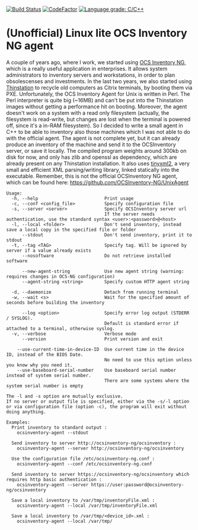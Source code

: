[![Build Status](https://travis-ci.org/jackburton79/ocs-agent.svg?branch=master)](https://travis-ci.org/jackburton79/ocs-agent)
[![CodeFactor](https://www.codefactor.io/repository/github/jackburton79/ocs-agent/badge)](https://www.codefactor.io/repository/github/jackburton79/ocs-agent)
[![Language grade: C/C++](https://img.shields.io/lgtm/grade/cpp/g/jackburton79/ocs-agent.svg?logo=lgtm&logoWidth=18)](https://lgtm.com/projects/g/jackburton79/ocs-agent/context:cpp)

(Unofficial) Linux lite OCS Inventory NG agent
=====
A couple of years ago, where I work, we started using [OCS Inventory NG](http://www.ocsinventory-ng.org), which
is a really useful application in enterprises. It allows system administrators to inventory servers and workstations,
in order to plan obsolescenses and investments.
In the last two years, we also started using [Thinstation](http://www.thinstation.org) to recycle old computers
as Citrix terminals, by booting them via PXE.
Unfortunately, the OCS Inventory Agent for Unix is written in Perl. The Perl interpreter is quite big (~16MB) and
can't be put into the Thinstation images without getting a performance hit on booting. Moreover, the agent doesn't
work on a system with a read only filesystem (actually, the filesystem is read-write, but changes are lost 
when the terminal is powered off, since it's a in-RAM filesystem).
So I decided to write a small agent in C++ to be able to inventory also those machines which I was not able to do with the official agent.
The agent is not complete yet, but it can already produce an inventory of the machine and send it to the 
OCSInventory server, or save it locally.
The compiled program weights around 300kb on disk for now, and only has zlib and openssl as dependency, which are already present on any Thinstation installation.
It also uses [tinyxml2](http://www.grinninglizard.com/tinyxml2), a very small and efficient XML parsing/writing library, linked statically into the executable.
Remember, this is not the official OCSInventory NG agent, which can be found here: https://github.com/OCSInventory-NG/UnixAgent

    Usage:
      -h, --help                         Print usage
      -c, --conf <config_file>           Specify configuration file
      -s, --server <server>              Specify OCSInventory server url
                                         If the server needs authentication, use the standard syntax <user>:<password>@<host>
      -l, --local <folder>               Don't send inventory, instead save a local copy in the specified file or folder
          --stdout                       Don't send inventory, print it to stdout
      -t, --tag <TAG>                    Specify tag. Will be ignored by server if a value already exists
          --nosoftware                   Do not retrieve installed software

          --new-agent-string             Use new agent string (warning: requires changes in OCS-NG configuration)
          --agent-string <string>        Specify custom HTTP agent string

      -d, --daemonize                    Detach from running terminal
      -w, --wait <s>                     Wait for the specified amount of seconds before building the inventory

          --log <option>                 Specify error log output (STDERR / SYSLOG).
                                         Default is standard error if attached to a terminal, otherwise syslog. 
      -v, --verbose                      Verbose mode
          --version                      Print version and exit

        --use-current-time-in-device-ID  Use current time in the device ID, instead of the BIOS Date.
                                         No need to use this option unless you know why you need it.
        --use-baseboard-serial-number    Use baseboard serial number instead of system serial number.
                                         There are some systems where the system serial number is empty

    The -l and -s option are mutually exclusive.
    If no server or output file is specified, either via the -s/-l option or via configuration file (option -c), the program will exit without doing anything.

    Examples:
      Print inventory to standard output :
        ocsinventory-agent --stdout

      Send inventory to server http://ocsinventory-ng/ocsinventory :
        ocsinventory-agent --server http://ocsinventory-ng/ocsinventory

      Use the configuration file /etc/ocsinventory-ng.conf :
        ocsinventory-agent --conf /etc/ocsinventory-ng.conf

      Send inventory to server https://ocsinventory-ng/ocsinventory which requires http basic authentication :
        ocsinventory-agent --server https://user:password@ocsinventory-ng/ocsinventory

      Save a local inventory to /var/tmp/inventoryFile.xml :
        ocsinventory-agent --local /var/tmp/inventoryFile.xml

      Save a local inventory to /var/tmp/<device_id>.xml :
        ocsinventory-agent --local /var/tmp/
